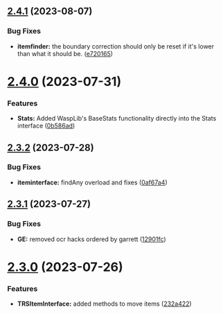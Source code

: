 ## [2.4.1](https://github.com/Torwent/SRL-T/compare/v2.4.0...v2.4.1) (2023-08-07)


### Bug Fixes

* **itemfinder:** the boundary correction should only be reset if it's lower than what it should be. ([e720165](https://github.com/Torwent/SRL-T/commit/e7201656284d9ee9dd7e7a7487af22e6b1504225))



# [2.4.0](https://github.com/Torwent/SRL-T/compare/v2.3.2...v2.4.0) (2023-07-31)


### Features

* **Stats:** Added WaspLib's BaseStats functionality directly into the Stats interface ([0b586ad](https://github.com/Torwent/SRL-T/commit/0b586ad9e8abdd511acf7a50d658810a790a8d57))



## [2.3.2](https://github.com/Torwent/SRL-T/compare/v2.3.1...v2.3.2) (2023-07-28)


### Bug Fixes

* **iteminterface:** findAny overload and fixes ([0af67a4](https://github.com/Torwent/SRL-T/commit/0af67a4a8ff33e160bc972f28ad78f65d3043ef3))



## [2.3.1](https://github.com/Torwent/SRL-T/compare/v2.3.0...v2.3.1) (2023-07-27)


### Bug Fixes

* **GE:** removed ocr hacks ordered by garrett ([12901fc](https://github.com/Torwent/SRL-T/commit/12901fcea1e752c6aa399397bde16884e5e8f773))



# [2.3.0](https://github.com/Torwent/SRL-T/compare/v2.2.5...v2.3.0) (2023-07-26)


### Features

* **TRSItemInterface:** added methods to move items ([232a422](https://github.com/Torwent/SRL-T/commit/232a4224df6222952761198a0219bb7a3c57dde2))



